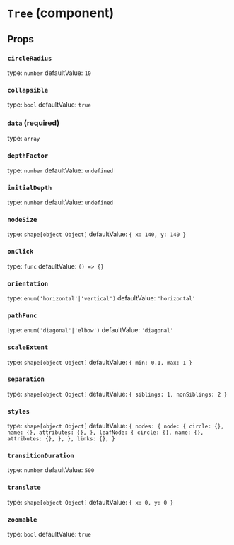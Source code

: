 `Tree` (component)
==================



Props
-----

### `circleRadius`

type: `number`
defaultValue: `10`


### `collapsible`

type: `bool`
defaultValue: `true`


### `data` (required)

type: `array`


### `depthFactor`

type: `number`
defaultValue: `undefined`


### `initialDepth`

type: `number`
defaultValue: `undefined`


### `nodeSize`

type: `shape[object Object]`
defaultValue: `{ x: 140, y: 140 }`


### `onClick`

type: `func`
defaultValue: `() => {}`


### `orientation`

type: `enum('horizontal'|'vertical')`
defaultValue: `'horizontal'`


### `pathFunc`

type: `enum('diagonal'|'elbow')`
defaultValue: `'diagonal'`


### `scaleExtent`

type: `shape[object Object]`
defaultValue: `{ min: 0.1, max: 1 }`


### `separation`

type: `shape[object Object]`
defaultValue: `{ siblings: 1, nonSiblings: 2 }`


### `styles`

type: `shape[object Object]`
defaultValue: `{
  nodes: {
    node: {
      circle: {},
      name: {},
      attributes: {},
    },
    leafNode: {
      circle: {},
      name: {},
      attributes: {},
    },
  },
  links: {},
}`


### `transitionDuration`

type: `number`
defaultValue: `500`


### `translate`

type: `shape[object Object]`
defaultValue: `{ x: 0, y: 0 }`


### `zoomable`

type: `bool`
defaultValue: `true`

